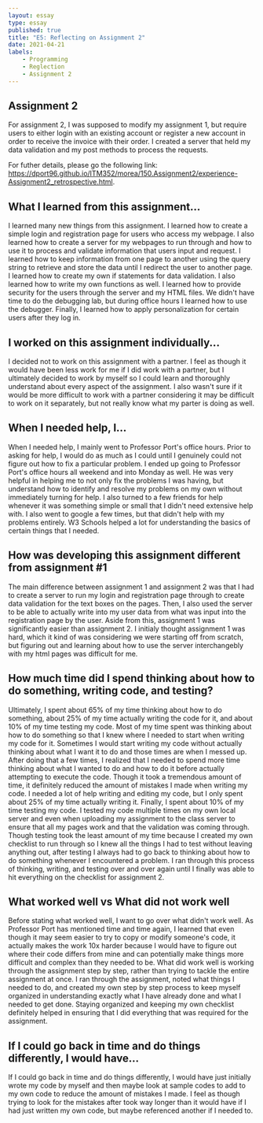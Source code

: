 ```yaml
---
layout: essay
type: essay
published: true
title: "E5: Reflecting on Assignment 2"
date: 2021-04-21
labels:
    - Programming
    - Reglection
    - Assignment 2
---
```


<h2>Assignment 2</h2>
For assignment 2, I was supposed to modify my assignment 1, but require users to either login with an existing account or register a new account in order to receive the invoice with their order. I created a server that held my data validation and my post methods to process the requests.

For futher details, please go the following link: https://dport96.github.io/ITM352/morea/150.Assignment2/experience-Assignment2_retrospective.html.

<h2>What I learned from this assignment...</h2>
I learned many new things from this assignment. I learned how to create a simple login and registration page for users who access my webpage. I also learned how to create a server for my webpages to run through and how to use it to process and validate information that users input and request. I learned how to keep information from one page to another using the query string to retrieve and store the data until I redirect the user to another page. I learned how to create my own if statements for data validation. I also learned how to write my own functions as well. I learned how to provide security for the users through the server and my HTML files. We didn't have time to do the debugging lab, but during office hours I learned how to use the debugger. Finally, I learned how to apply personalization for certain users after they log in.

<h2>I worked on this assignment individually...</h2>
I decided not to work on this assignment with a partner. I feel as though it would have been less work for me if I did work with a partner, but I ultimately decided to work by myself so I could learn and thoroughly understand about every aspect of the assignment. I also wasn't sure if it would be more difficult to work with a partner considering it may be difficult to work on it separately, but not really know what my parter is doing as well.

<h2>When I needed help, I...</h2>
When I needed help, I mainly went to Professor Port's office hours. Prior to asking for help, I would do as much as I could until I genuinely could not figure out how to fix a particular problem. I ended up going to Professor Port's office hours all weekend and into Monday as well. He was very helpful in helping me to not only fix the problems I was having, but understand how to identify and resolve my problems on my own without immediately turning for help. I also turned to a few friends for help whenever it was something simple or small that I didn't need extensive help with. I also went to google a few times, but that didn't help with my problems entirely. W3 Schools helped a lot for understanding the basics of certain things that I needed.


<h2>How was developing this assignment different from assignment #1</h2>
The main difference between assignment 1 and assignment 2 was that I had to create a server to run my login and registration page through to create data validation for the text boxes on the pages. Then, I also used the server to be able to actually write into my user data from what was input into the registration page by the user. Aside from this, assignment 1 was significantly easier than assignment 2. I initialy thought assignment 1 was hard, which it kind of was considering we were starting off from scratch, but figuring out and learning about how to use the server interchangebly with my html pages was difficult for me. 


<h2>How much time did I spend thinking about how to do something, writing code, and testing?</h2>
Ultimately, I spent about 65% of my time thinking about how to do something, about 25% of my time actually writing the code for it, and about 10% of my time testing my code. Most of my time spent was thinking about how to do something so that I knew where I needed to start when writing my code for it. Sometimes I would start writing my code without actually thinking about what I want it to do and those times are when I messed up. After doing that a few times, I realized that I needed to spend more time thinking about what I wanted to do and how to do it before actually attempting to execute the code. Though it took a tremendous amount of time, it definitely reduced the amount of mistakes I made when writing my code. I needed a lot of help writing and editing my code, but I only spent about 25% of my time actually writing it. Finally, I spent about 10% of my time testing my code. I tested my code multiple times on my own local server and even when uploading my assignment to the class server to ensure that all my pages work and that the validation was coming through. Though testing took the least amount of my time because I created my own checklist to run through so I knew all the things I had to test without leaving anything out, after testing I always had to go back to thinking about how to do something whenever I encountered a problem. I ran through this process of thinking, writing, and testing over and over again until I finally was able to hit everything on the checklist for assignment 2. 


<h2>What worked well vs What did not work well</h2>
Before stating what worked well, I want to go over what didn't work well. As Professor Port has mentioned time and time again, I learned that even though it may seem easier to try to copy or modify someone's code, it actually makes the work 10x harder because I would have to figure out where their code differs from mine and can potentially make things more difficult and complex than they needed to be. What did work well is working through the assignment step by step, rather than trying to tackle the entire assignment at once. I ran through the assignment, noted what things I needed to do, and created my own step by step process to keep myself organized in understanding exactly what I have already done and what I needed to get done. Staying organized and keeping my own checklist definitely helped in ensuring that I did everything that was required for the assignment.

<h2>If I could go back in time and do things differently, I would have...</h2>
If I could go back in time and do things differently, I would have just initially wrote my code by myself and then maybe look at sample codes to add to my own code to reduce the amount of mistakes I made. I feel as though trying to look for the mistakes after took way longer than it would have if I had just written my own code, but maybe referenced another if I needed to. 
